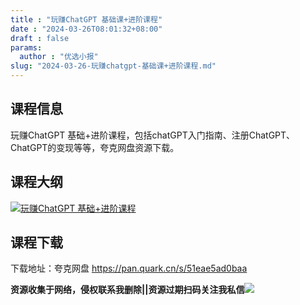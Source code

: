 ```yaml
---
title : "玩赚ChatGPT 基础课+进阶课程"
date : "2024-03-26T08:01:32+08:00"
draft : false
params:
  author : "优选小报"
slug: "2024-03-26-玩赚chatgpt-基础课+进阶课程.md"
---
```


## 课程信息

玩赚ChatGPT 基础+进阶课程，包括chatGPT入门指南、注册ChatGPT、ChatGPT的变现等等，夸克网盘资源下载。

## 课程大纲

[![玩赚ChatGPT
基础+进阶课程](//img7-1.zhekoulieshou.com/mmbiz_jpg/iaHBVewvSIbAOP5MwRmNQ8SEEaPPgBTocv93DKIlMGNHDeiaAEUd4IichNHbSccEer9uDjicRRhEeFOicdPmxYmAM9g/0)](//img7-1.zhekoulieshou.com/mmbiz_jpg/iaHBVewvSIbAOP5MwRmNQ8SEEaPPgBTocv93DKIlMGNHDeiaAEUd4IichNHbSccEer9uDjicRRhEeFOicdPmxYmAM9g/0)

## 课程下载

下载地址：夸克网盘 https://pan.quark.cn/s/51eae5ad0baa

**资源收集于网络，侵权联系我删除||资源过期扫码关注我私信**![](//img7-1.zhekoulieshou.com/mmbiz_jpg/iaHBVewvSIbAjcr9g6TlCXSfiaDqkbzuEzp207hVzPqT4YGQOAazQ1KNHCeACbia5Lzq4Ckwibe48iar1q7lgVP1o3w/640?wx_fmt=jpeg&from=appmsg)


